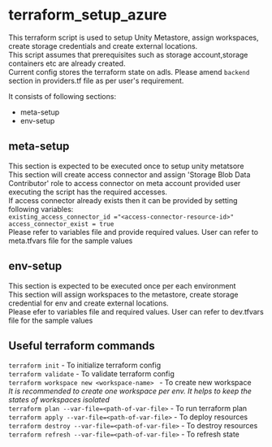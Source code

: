 # terraform_setup_azure
This terraform script is used to setup Unity Metastore, assign workspaces, create storage credentials and create external locations.<br>
This script assumes that prerequisites such as storage account,storage containers etc are already created. <br>
Current config stores the terraform state on adls. Please amend `backend` section in providers.tf file as per user's requirement. <br>

It consists of following sections: <br>
- meta-setup
- env-setup

## meta-setup
This section is expected to be executed once to setup unity metatsore<br>
This section will create access connector and assign 'Storage Blob Data Contributor' role to access connector on meta account provided user executing the script has the required accesses.<br>
If access connector already exists then it can be provided by setting following variables:<br>
`existing_access_connector_id ="<access-connector-resource-id>"` <br>
`access_connector_exist = true` <br>
Please refer to  variables file and provide required values. User can refer to meta.tfvars file for the sample values

## env-setup
This section is expected to be executed once per each environment<br>
This section will assign workspaces to the metastore, create storage credential for env and create external locations.<br>
Please efer to variables file and required values. User can refer to dev.tfvars file for the sample values
## Useful terraform commands
`terraform init` - To initialize terraform config <br>
`terraform validate` - To validate terraform config <br>
`terraform workspace new <workspace-name> ` - To create new workspace <br>
*It is recommended to create one workspace per env. It helps to keep the states of workspaces isolated* <br>
`terraform plan --var-file=<path-of-var-file>` - To run terraform plan <br>
`terraform apply --var-file=<path-of-var-file>` - To deploy resources <br>
`terraform destroy --var-file=<path-of-var-file>` - To destroy resources <br>
`terraform refresh --var-file=<path-of-var-file>` - To refresh state  <br>
